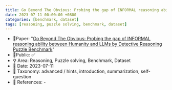 ```yaml
---
title: Go Beyond The Obvious: Probing the gap of INFORMAL reasoning ability between Humanity and LLMs by Detective Reasoning Puzzle Benchmark
date: 2023-07-11 00:00:00 +0800
categories: [benchmark, dataset]
tags: [reasoning, puzzle solving, benchmark, dataset]
---
```


- 📙Paper: "[Go Beyond The Obvious: Probing the gap of INFORMAL reasoning ability between Humanity and LLMs by Detective Reasoning Puzzle Benchmark](https://arxiv.org/abs/2307.05113)"
- 🔑Public: ✅
- ⚲ Area: Reasoning, Puzzle solving, Benchmark, Dataset
- 📅 Date: 2023-07-11
- 🔎 Taxonomy: advanced / hints, introduction, summarization, self-question
- 📝 References: -
